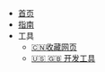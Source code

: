 * [首页](/sidebar/first.md)
* [指南](/sidebar/guild.md)
* 工具
    * [:cn:收藏网页](/tool/web_pages.md)
    * [:us: :uk: 开发工具](/tool/development_tools.md)
